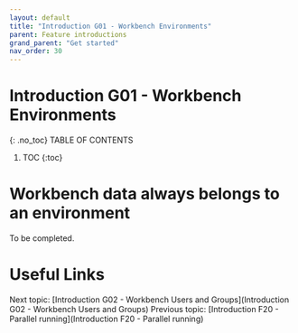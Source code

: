 ```yaml
---
layout: default
title: "Introduction G01 - Workbench Environments"
parent: Feature introductions
grand_parent: "Get started"
nav_order: 30
---
```


# Introduction G01 - Workbench Environments
{: .no_toc}
TABLE OF CONTENTS
1. TOC
{:toc}

# Workbench data always belongs to an environment
To be completed.



# Useful Links
Next topic: [Introduction G02 - Workbench Users and Groups](Introduction G02 - Workbench Users and Groups)
Previous topic: [Introduction F20 - Parallel running](Introduction F20 - Parallel running)

